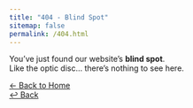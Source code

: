```yaml
---
title: "404 - Blind Spot"
sitemap: false
permalink: /404.html
---
```


You’ve just found our website’s **blind spot**.  
Like the optic disc… there’s nothing to see here.  

[← Back to Home](/)  
[↩ Back](javascript:history.back())
